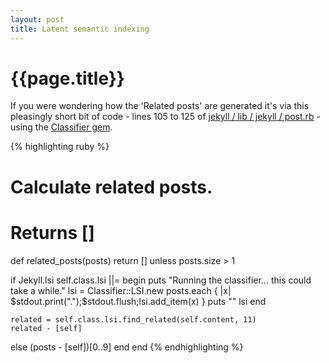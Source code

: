 ```yaml
---
layout: post
title: Latent semantic indexing
---
```


# {{page.title}}

If you were wondering how the 'Related posts' are generated it's via this pleasingly short bit of code - lines 105 to 125 of [jekyll / lib / jekyll / post.rb][1] - using the [Classifier gem][2].

[1]: http://github.com/mojombo/jekyll/blob/4b2fa43642056b30c514ed2c8d9a1974c64b549a/lib/jekyll/post.rb
[2]: http://www.rubyinside.com/classifier-gem-bayesian-and-lsi-classification-for-ruby-507.html

{% highlighting ruby %}
# Calculate related posts.
#
# Returns [<Post>]
def related_posts(posts)
  return [] unless posts.size > 1
  
  if Jekyll.lsi
    self.class.lsi ||= begin
      puts "Running the classifier... this could take a while."
      lsi = Classifier::LSI.new
      posts.each { |x| $stdout.print(".");$stdout.flush;lsi.add_item(x) }
      puts ""
      lsi
    end

    related = self.class.lsi.find_related(self.content, 11)
    related - [self]
  else
    (posts - [self])[0..9]
  end
end
{% endhighlighting %}